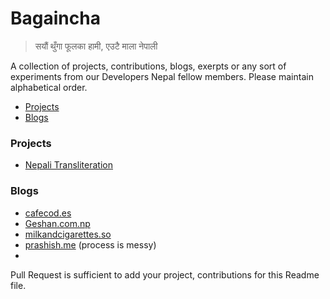 # Bagaincha

> सयौं थुँगा फूलका हामी, एउटै माला नेपाली

 
 A collection of projects, contributions, blogs, exerpts or any sort of experiments from our Developers Nepal fellow members. Please maintain alphabetical order.
 
- [Projects](#projects)
- [Blogs](#blogs)

### Projects
- [Nepali Transliteration](https://rabishah.github.io/nepali-unicode/)

### Blogs
- [cafecod.es](http://cafecod.es/)
- [Geshan.com.np](http://geshan.com.np)
- [milkandcigarettes.so](http://milkandcigarettes.so/) 
- [prashish.me](http://prashish.me/) (process is messy)
- 
Pull Request is sufficient to add your project, contributions for this Readme file.
